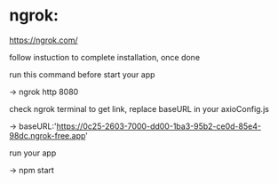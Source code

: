 # ngrok:

https://ngrok.com/

follow instuction to complete installation, once done

run this command before start your app

-> ngrok http 8080 

check ngrok terminal to get link, replace baseURL in your axioConfig.js

-> baseURL:'https://0c25-2603-7000-dd00-1ba3-95b2-ce0d-85e4-98dc.ngrok-free.app'

run your app

-> npm start
